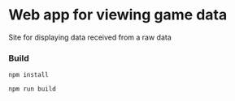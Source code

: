 # Web app for viewing game data
Site for displaying data received from a raw data

### Build
`npm install`

`npm run build`
